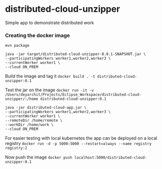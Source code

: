 # distributed-cloud-unzipper
Simple app to demonstrate distributed work

### Creating the docker image
`mvn package`

```
java -jar target/distributed-cloud-unzipper-0.0.1-SNAPSHOT.jar \
--participatingWorkers worker1,worker2,worker3 \
--currentWorker worker1 \
--cloud ON_PREM
```
Build the image and tag it
`docker build . -t distributed-cloud-unzipper:0.1`

Test the jar on the image
`docker run -it -v /Users/deyarchit/Projects/Eclipse_Workspace/distributed-cloud-unzipper/:/home distributed-cloud-unzipper:0.1`

```
java -jar distributed-cloud-app.jar \
--participatingWorkers worker1,worker2,worker3 \
--currentWorker worker1 \
--remoteDir /home/remote \
--workDir /home/work \
--cloud ON_PREM
```

For easier testing with local kubernetes the app can be deployed on a local registry
`docker run -d -p 5000:5000 --restart=always --name registry registry:2`

Now push the image
`docker push localhost:5000/distributed-cloud-unzipper:0.1`